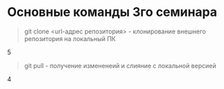 # Основные команды 3го семинара

> git clone <url-адрес репозитория> - клонирование внешнего репозитория на локальный ПК

5

> git pull - получение измененеий и слияние с локальной версией

4